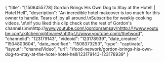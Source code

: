 {
    "title": "[1508455778] Gordon Brings His Own Dog to Stay at the Hotel! | Hotel Hell",
    "description": "An incredible hotel makeover is too much for this owner to handle. Tears of joy all around.\nSubscribe for weekly cooking videos. \n\nIf you liked this clip check out the rest of Gordon's channels:\n\nhttp:\/\/www.youtube.com\/gordonramsay\nhttp:\/\/www.youtube.com\/kitchennightmares\nhttp:\/\/www.youtube.com\/thefword",
    "channelid": "123179143",
    "videoid": "123178939",
    "date_created": "1504803604",
    "date_modified": "1508373253",
    "type": "captivate",
    "layout": "channelVideo",
    "url": "\/food-network\/gordon-brings-his-own-dog-to-stay-at-the-hotel-hotel-hell\/123179143-123178939"
}